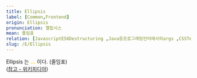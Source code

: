 ```yaml
---
title: Ellipsis
label: [Common,Frontend]
origin: Ellipsis
pronunciation: 엘립시스
mean: 줄임표
relation: [JavascriptES6Destructuring ,Java등프로그래밍언어에서의args ,CSSTextoverflow ]
slug: /E/Ellipsis
---
```


<content>


<p>Ellipsis 는 <span style="color:#FFBF00; font-weight:bold;">…</span> 이다. (줄임표)<br />
(<a href="https://ko.wikipedia.org/wiki/%EC%A4%84%EC%9E%84%ED%91%9C">참고 - 위키피디아</a>)</p>


</content>
